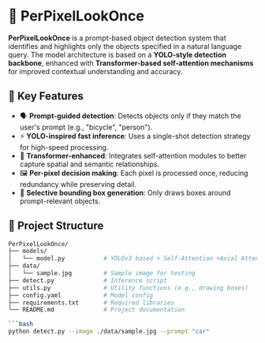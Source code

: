 # 🧠 PerPixelLookOnce

**PerPixelLookOnce** is a prompt-based object detection system that identifies and highlights only the objects specified in a natural language query. The model architecture is based on a **YOLO-style detection backbone**, enhanced with **Transformer-based self-attention mechanisms** for improved contextual understanding and accuracy.

## 🚀 Key Features

- 🗣️ **Prompt-guided detection**: Detects objects only if they match the user's prompt (e.g., "bicycle", "person").
- ⚡ **YOLO-inspired fast inference**: Uses a single-shot detection strategy for high-speed processing.
- 🧠 **Transformer-enhanced**: Integrates self-attention modules to better capture spatial and semantic relationships.
- 🖼️ **Per-pixel decision making**: Each pixel is processed once, reducing redundancy while preserving detail.
- 🎯 **Selective bounding box generation**: Only draws boxes around prompt-relevant objects.

## 📁 Project Structure

```bash
PerPixelLookOnce/
├── models/
│   └── model.py           # YOLOv3 based + Self-Attention +Axial Attention architecture
├── data/
│   └── sample.jpg         # Sample image for testing
├── detect.py              # Inference script
├── utils.py               # Utility functions (e.g., drawing boxes)
├── config.yaml            # Model config
├── requirements.txt       # Required libraries
└── README.md              # Project documentation

```bash
python detect.py --image ./data/sample.jpg --prompt "car"
